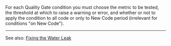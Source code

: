 For each Quality Gate condition you must choose the metric to be tested, the threshold at which to raise a warning or error, and whether or not to apply the condition to all code or only to New Code period (irrelevant for conditions "on New Code").

---

See also: [Fixing the Water Leak](/fixing-the-water-leak)
